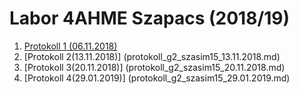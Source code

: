 # Labor 4AHME Szapacs (2018/19)

1. [Protokoll 1 (06.11.2018)](protokoll_g2_szasim15_06.11.2018.md)
1. [Protokoll 2(13.11.2018)] (protokoll_g2_szasim15_13.11.2018.md)
1. [Protokoll 3(20.11.2018)] (protokoll_g2_szasim15_20.11.2018.md)  
1. [Protokoll 4(29.01.2019)] (protokoll_g2_szasim15_29.01.2019.md)  

